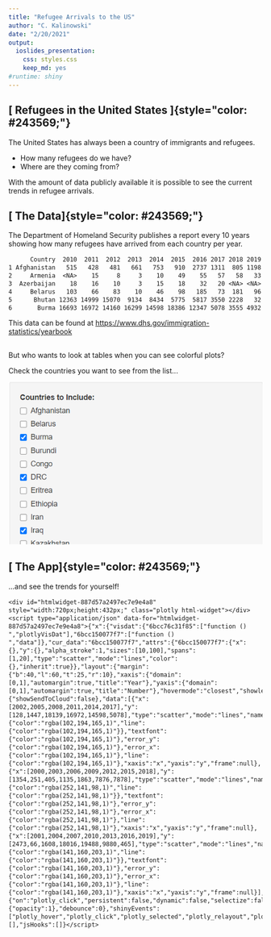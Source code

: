 ```yaml
---
title: "Refugee Arrivals to the US"
author: "C. Kalinowski"
date: "2/20/2021"
output: 
  ioslides_presentation: 
    css: styles.css
    keep_md: yes
#runtime: shiny
---
```




## [ Refugees in the United States ]{style="color: #243569;"}

The United States has always been a country of immigrants and refugees.

-   How many refugees do we have?
-   Where are they coming from?

With the amount of data publicly available it is possible to see the current trends in refugee arrivals.

## [ The Data]{style="color: #243569;"}

The Department of Homeland Security publishes a report every 10 years showing how many refugees have arrived from each country per year.


```
      Country  2010  2011  2012  2013  2014  2015  2016 2017 2018 2019
1 Afghanistan   515   428   481   661   753   910  2737 1311  805 1198
2     Armenia  <NA>    15     8     3    10    49    55   57   58   33
3  Azerbaijan    18    16    10     3    15    18    32   20 <NA> <NA>
4     Belarus   103    66    83    10    46    98   185   73  181   96
5      Bhutan 12363 14999 15070  9134  8434  5775  5817 3550 2228   32
6       Burma 16693 16972 14160 16299 14598 18386 12347 5078 3555 4932
```

This data can be found at <https://www.dhs.gov/immigration-statistics/yearbook>

## 

But who wants to look at tables when you can see colorful plots?

Check the countries you want to see from the list...

![](Checklist.png)

## [ The App]{style="color: #243569;"}

...and see the trends for yourself!


```{=html}
<div id="htmlwidget-887d57a2497ec7e9e4a8" style="width:720px;height:432px;" class="plotly html-widget"></div>
<script type="application/json" data-for="htmlwidget-887d57a2497ec7e9e4a8">{"x":{"visdat":{"6bcc76c31f85":["function () ","plotlyVisDat"],"6bcc150077f7":["function () ","data"]},"cur_data":"6bcc150077f7","attrs":{"6bcc150077f7":{"x":{},"y":{},"alpha_stroke":1,"sizes":[10,100],"spans":[1,20],"type":"scatter","mode":"lines","color":{},"inherit":true}},"layout":{"margin":{"b":40,"l":60,"t":25,"r":10},"xaxis":{"domain":[0,1],"automargin":true,"title":"Year"},"yaxis":{"domain":[0,1],"automargin":true,"title":"Number"},"hovermode":"closest","showlegend":true},"source":"A","config":{"showSendToCloud":false},"data":[{"x":[2002,2005,2008,2011,2014,2017],"y":[128,1447,18139,16972,14598,5078],"type":"scatter","mode":"lines","name":"Burma","marker":{"color":"rgba(102,194,165,1)","line":{"color":"rgba(102,194,165,1)"}},"textfont":{"color":"rgba(102,194,165,1)"},"error_y":{"color":"rgba(102,194,165,1)"},"error_x":{"color":"rgba(102,194,165,1)"},"line":{"color":"rgba(102,194,165,1)"},"xaxis":"x","yaxis":"y","frame":null},{"x":[2000,2003,2006,2009,2012,2015,2018],"y":[1354,251,405,1135,1863,7876,7878],"type":"scatter","mode":"lines","name":"DRC","marker":{"color":"rgba(252,141,98,1)","line":{"color":"rgba(252,141,98,1)"}},"textfont":{"color":"rgba(252,141,98,1)"},"error_y":{"color":"rgba(252,141,98,1)"},"error_x":{"color":"rgba(252,141,98,1)"},"line":{"color":"rgba(252,141,98,1)"},"xaxis":"x","yaxis":"y","frame":null},{"x":[2001,2004,2007,2010,2013,2016,2019],"y":[2473,66,1608,18016,19488,9880,465],"type":"scatter","mode":"lines","name":"Iraq","marker":{"color":"rgba(141,160,203,1)","line":{"color":"rgba(141,160,203,1)"}},"textfont":{"color":"rgba(141,160,203,1)"},"error_y":{"color":"rgba(141,160,203,1)"},"error_x":{"color":"rgba(141,160,203,1)"},"line":{"color":"rgba(141,160,203,1)"},"xaxis":"x","yaxis":"y","frame":null}],"highlight":{"on":"plotly_click","persistent":false,"dynamic":false,"selectize":false,"opacityDim":0.2,"selected":{"opacity":1},"debounce":0},"shinyEvents":["plotly_hover","plotly_click","plotly_selected","plotly_relayout","plotly_brushed","plotly_brushing","plotly_clickannotation","plotly_doubleclick","plotly_deselect","plotly_afterplot","plotly_sunburstclick"],"base_url":"https://plot.ly"},"evals":[],"jsHooks":[]}</script>
```
